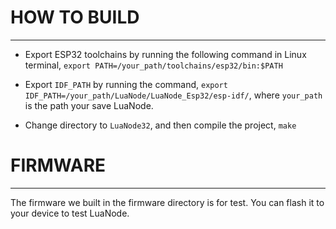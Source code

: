 # HOW TO BUILD
---------------------------------

* Export ESP32 toolchains by running the following command in Linux terminal, 
  `export PATH=/your_path/toolchains/esp32/bin:$PATH`

* Export `IDF_PATH` by running the command, `export IDF_PATH=/your_path/LuaNode/LuaNode_Esp32/esp-idf/`,
  where `your_path` is the path your save LuaNode.

* Change directory to `LuaNode32`, and then compile the project, `make`

# FIRMWARE
---------------------------------

The firmware we built in the firmware directory is for test. You can flash it 
to your device to test LuaNode.
